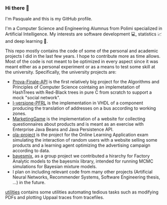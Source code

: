 ### Hi there 👋
I'm Pasquale and this is my GitHub profile. 

I'm a Computer Science and Engineering Alumnus from Polimi specialized in Artificial Intelligence. My interests are software development :computer:, statistics :chart_with_upwards_trend: and deep learning :brain:.

This repo mostly contains the code of some of the personal and academic projects I did in the last few years. I hope to contribute more as time allows.
Most of the code is not meant to be optimized in every aspect since it was meant either as a personal experiment or as a means to test some skill at the university.
Specifically, the university projects are:
* [Prova-Finale-API](https://github.com/passcar99/Prova-Finale-API) is the first relatively big project for the Algorithms and Principles of Computer Science cointaing an implemetation of HashTrees with Red-Black trees in pure C from scratch to support a mock "social network".
* [I-versione-PFRL](https://github.com/passcar99/I-versione-PFRL) is the implementation in VHDL of a component producing the translation of addresses on a bus according to working zones.
* [MarketingGame](https://github.com/passcar99/MarketingGame) is the implementation of a website for collecting questionnaires about products and is meant as an exercise with Enterprise Java Beans and Java Persistence API.
* [ola-project](https://github.com/passcar99/ola-project) is the project for the Online Learning Application exam simulating the interaction of random users with a website selling some products and a learning agent optimizing the advertising campaign according to data.
* [bayesmix](https://github.com/giacomodecarlo/bayesmix), as a group project we contributed a hirarchy for Factory Analytic models to the bayesmix library, intended for running MCMC simulations for  Bayesian mixture models.
* I plan on including relevant code from many other projects (Artificial Neural Networks, Recommender Systems, Software Engineering thesis, ...) in the future.

[utilities](https://github.com/passcar99/utilities) contains some utilities automating tedious tasks such as modifying PDFs and plotting Uppaal traces from tracefiles.
<!--
**passcar99/passcar99** is a ✨ _special_ ✨ repository because its `README.md` (this file) appears on your GitHub profile.

Here are some ideas to get you started:

- 🔭 I’m currently working on ...
- 🌱 I’m currently learning ...
- 👯 I’m looking to collaborate on ...
- 🤔 I’m looking for help with ...
- 💬 Ask me about ...
- 📫 How to reach me: ...
- 😄 Pronouns: ...
- ⚡ Fun fact: ...
-->
